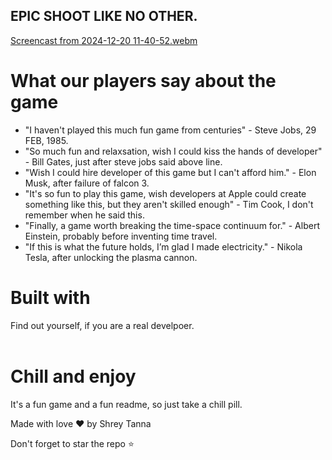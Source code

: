 ## EPIC SHOOT LIKE NO OTHER.

[Screencast from 2024-12-20 11-40-52.webm](https://github.com/user-attachments/assets/ab0eb060-8f96-4bab-9f04-7922c063232d)


# What our players say about the game

- "I haven't played this much fun game from centuries" - Steve Jobs, 29 FEB, 1985.
- "So much fun and relaxsation, wish I could kiss the hands of developer" - Bill Gates, just after steve jobs said above line.
- "Wish I could hire developer of this game but I can't afford him." - Elon Musk, after failure of falcon 3.
- "It's so fun to play this game, wish developers at Apple could create something like this, but they aren't skilled enough" - Tim Cook, I don't remember when he said this.
- "Finally, a game worth breaking the time-space continuum for." - Albert Einstein, probably before inventing time travel.
- "If this is what the future holds, I’m glad I made electricity." - Nikola Tesla, after unlocking the plasma cannon.


# Built with

Find out yourself, if you are a real develpoer.
<br>
<br>

# Chill and enjoy
It's a fun game and a fun readme, so just take a chill pill.

Made with love ❤️ by Shrey Tanna

Don't forget to star the repo ⭐ 

